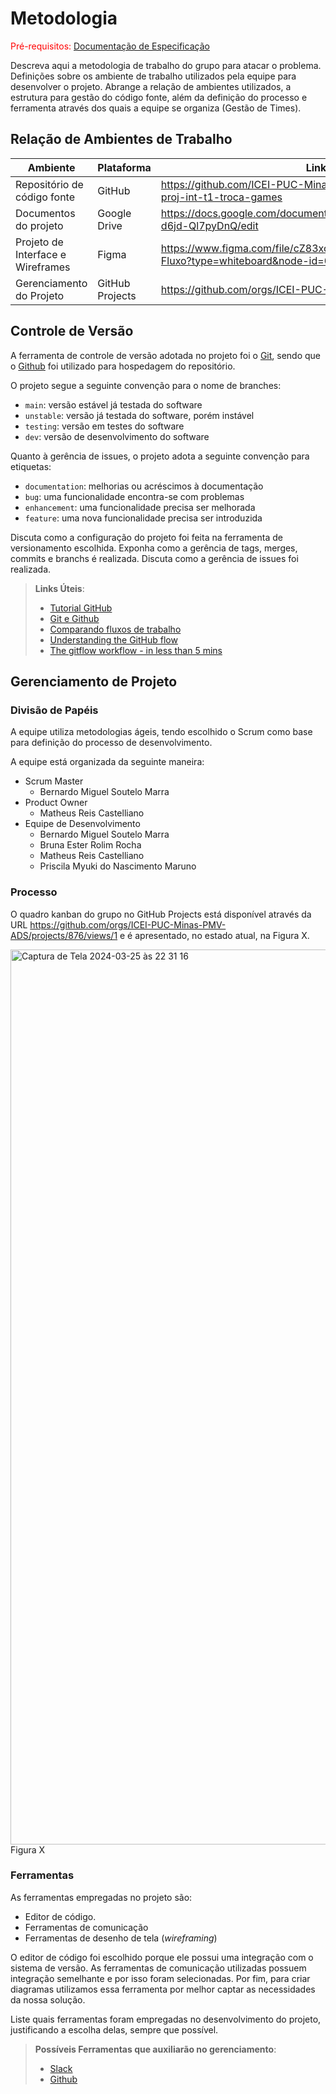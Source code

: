 # Metodologia

<span style="color:red">Pré-requisitos: <a href="2-Especificação do Projeto.md"> Documentação de Especificação</a></span>

Descreva aqui a metodologia de trabalho do grupo para atacar o problema. Definições sobre os ambiente de trabalho utilizados pela  equipe para desenvolver o projeto. Abrange a relação de ambientes utilizados, a estrutura para gestão do código fonte, além da definição do processo e ferramenta através dos quais a equipe se organiza (Gestão de Times).

## Relação de Ambientes de Trabalho

|Ambiente |Plataforma |Link de acesso |
|-------- |---------- |-------------- |
|Repositório de código fonte |GitHub |https://github.com/ICEI-PUC-Minas-PMV-ADS/pmv-ads-2024-1-e2-proj-int-t1-troca-games |
|Documentos do projeto |Google Drive | https://docs.google.com/document/d/1Okw166qqzZpa4njVIAj5Crp455LTg-d6jd-Ql7pyDnQ/edit |
|Projeto de Interface e  Wireframes | Figma | https://www.figma.com/file/cZ83xcjqOUrfXp593qieSF/Diagrama-de-Fluxo?type=whiteboard&node-id=0-1&t=3SSD4nTg1E3pEeLI-0 | 
|Gerenciamento do Projeto | GitHub Projects | https://github.com/orgs/ICEI-PUC-Minas-PMV-ADS/projects/876/views/1 |

## Controle de Versão

A ferramenta de controle de versão adotada no projeto foi o
[Git](https://git-scm.com/), sendo que o [Github](https://github.com)
foi utilizado para hospedagem do repositório.

O projeto segue a seguinte convenção para o nome de branches:

- `main`: versão estável já testada do software
- `unstable`: versão já testada do software, porém instável
- `testing`: versão em testes do software
- `dev`: versão de desenvolvimento do software

Quanto à gerência de issues, o projeto adota a seguinte convenção para
etiquetas:

- `documentation`: melhorias ou acréscimos à documentação
- `bug`: uma funcionalidade encontra-se com problemas
- `enhancement`: uma funcionalidade precisa ser melhorada
- `feature`: uma nova funcionalidade precisa ser introduzida

Discuta como a configuração do projeto foi feita na ferramenta de versionamento escolhida. Exponha como a gerência de tags, merges, commits e branchs é realizada. Discuta como a gerência de issues foi realizada.

> **Links Úteis**:
> - [Tutorial GitHub](https://guides.github.com/activities/hello-world/)
> - [Git e Github](https://www.youtube.com/playlist?list=PLHz_AreHm4dm7ZULPAmadvNhH6vk9oNZA)
>  - [Comparando fluxos de trabalho](https://www.atlassian.com/br/git/tutorials/comparing-workflows)
> - [Understanding the GitHub flow](https://guides.github.com/introduction/flow/)
> - [The gitflow workflow - in less than 5 mins](https://www.youtube.com/watch?v=1SXpE08hvGs)

## Gerenciamento de Projeto

### Divisão de Papéis

A equipe utiliza metodologias ágeis, tendo escolhido o Scrum como base para definição do processo de desenvolvimento.

A equipe está organizada da seguinte maneira:
* Scrum Master
  * Bernardo Miguel Soutelo Marra
* Product Owner
  * Matheus Reis Castelliano
* Equipe de Desenvolvimento
  * Bernardo Miguel Soutelo Marra
  * Bruna Ester Rolim Rocha
  * Matheus Reis Castelliano
  * Priscila Myuki do Nascimento Maruno


### Processo

O quadro kanban do grupo no GitHub Projects está disponível através da URL https://github.com/orgs/ICEI-PUC-Minas-PMV-ADS/projects/876/views/1 e é apresentado, no estado atual, na Figura X.

<img width="1432" alt="Captura de Tela 2024-03-25 às 22 31 16" src="https://github.com/ICEI-PUC-Minas-PMV-ADS/pmv-ads-2024-1-e2-proj-int-t1-troca-games/assets/145761508/b8b34990-6efc-4f05-a964-cf95c492ef19">
Figura X



### Ferramentas

As ferramentas empregadas no projeto são:

- Editor de código.
- Ferramentas de comunicação
- Ferramentas de desenho de tela (_wireframing_)

O editor de código foi escolhido porque ele possui uma integração com o
sistema de versão. As ferramentas de comunicação utilizadas possuem
integração semelhante e por isso foram selecionadas. Por fim, para criar
diagramas utilizamos essa ferramenta por melhor captar as
necessidades da nossa solução.

Liste quais ferramentas foram empregadas no desenvolvimento do projeto, justificando a escolha delas, sempre que possível.
 
> **Possíveis Ferramentas que auxiliarão no gerenciamento**: 
> - [Slack](https://slack.com/)
> - [Github](https://github.com/)
